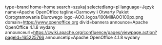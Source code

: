 type=brand
home=home
search=szukaj
selectedlang=pl
language=Język
name=Apache OpenOffice
tagline=Darmowy i Otwarty Pakiet Oprogramowania Biurowego
logo=AOO_logos/100MillAOO100px.png
domain=https://www.openoffice.org
divid=bannera
announce=Apache OpenOffice 4.1.8 wydany
announceurl=https://cwiki.apache.org/confluence/pages/viewpage.action?pageId=165225766
announcetip=Apache OpenOffice 4.1.8 wydany
~~~~~~
